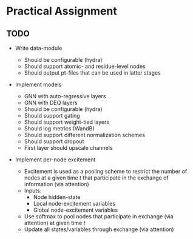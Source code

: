 # Practical Assignment


## TODO

- Write data-module
  - Should be configurable (hydra)
  - Should support atomic- and residue-level nodes
  - Should output pt-files that can be used in latter stages

- Implement models
    - GNN with auto-regressive layers
    - GNN with DEQ layers
    - Should be configurable (hydra)
    - Should support gating
    - Should support weight-tied layers
    - Should log metrics (WandB)
    - Should support different normalization schemes
    - Should support dropout
    - First layer should upscale channels

- Implement per-node excitement
    - Excitement is used as a pooling scheme to restrict the number of nodes at
      a given time $t$ that participate in the exchange of information (via
      attention)
    - Inputs: 
        - Node hidden-state
        - Local node-excitement variables
        - Global node-excitement variables
    - Use softmax to pool nodes that participate in exchange (via attention)
      at given time $t$
    - Update all states/variables through exchange (via attention)
